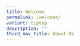 ```yaml
---
title: Welcome
permalink: /welcome/
variant: tiptap
description: ""
third_nav_title: About Us
---
```


